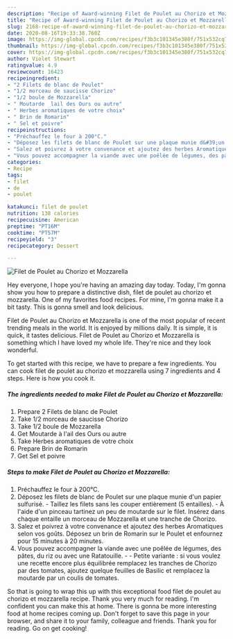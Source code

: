 ```yaml
---
description: "Recipe of Award-winning Filet de Poulet au Chorizo et Mozzarella"
title: "Recipe of Award-winning Filet de Poulet au Chorizo et Mozzarella"
slug: 2168-recipe-of-award-winning-filet-de-poulet-au-chorizo-et-mozzarella
date: 2020-08-16T19:33:38.760Z
image: https://img-global.cpcdn.com/recipes/f3b3c101345e380f/751x532cq70/filet-de-poulet-au-chorizo-et-mozzarella-photo-principale-de-la-recette.jpg
thumbnail: https://img-global.cpcdn.com/recipes/f3b3c101345e380f/751x532cq70/filet-de-poulet-au-chorizo-et-mozzarella-photo-principale-de-la-recette.jpg
cover: https://img-global.cpcdn.com/recipes/f3b3c101345e380f/751x532cq70/filet-de-poulet-au-chorizo-et-mozzarella-photo-principale-de-la-recette.jpg
author: Violet Stewart
ratingvalue: 4.9
reviewcount: 16423
recipeingredient:
- "2 Filets de blanc de Poulet"
- "1/2 morceau de saucisse Chorizo"
- "1/2 boule de Mozzarella"
- " Moutarde  lail des Ours ou autre"
- " Herbes aromatiques de votre choix"
- " Brin de Romarin"
- " Sel et poivre"
recipeinstructions:
- "Préchauffez le four à 200°C."
- "Déposez les filets de blanc de Poulet sur une plaque munie d&#39;un papier sulfurisé. Taillez les filets sans les couper entièrement (5 entailles). À l&#39;aide d&#39;un pinceau tartinez un peu de moutarde sur le filet. Insérez dans chaque entaille un morceau de Mozzarella et une tranche de Chorizo."
- "Salez et poivrez à votre convenance et ajoutez des herbes Aromatiques selon vos goûts. Déposez un brin de Romarin sur le Poulet et enfournez pour 15 minutes à 20 minutes."
- "Vous pouvez accompagner la viande avec une poêlée de légumes, des pâtes, du riz ou avec une Ratatouille.  Petite variante : si vous voulez une recette encore plus équilibrée remplacez les tranches de Chorizo par des tomates, ajoutez quelque feuilles de Basilic et remplacez la moutarde par un coulis de tomates."
categories:
- Recipe
tags:
- filet
- de
- poulet

katakunci: filet de poulet 
nutrition: 138 calories
recipecuisine: American
preptime: "PT16M"
cooktime: "PT57M"
recipeyield: "3"
recipecategory: Dessert

---
```



![Filet de Poulet au Chorizo et Mozzarella](https://img-global.cpcdn.com/recipes/f3b3c101345e380f/751x532cq70/filet-de-poulet-au-chorizo-et-mozzarella-photo-principale-de-la-recette.jpg)

Hey everyone, I hope you're having an amazing day today. Today, I'm gonna show you how to prepare a distinctive dish, filet de poulet au chorizo et mozzarella. One of my favorites food recipes. For mine, I'm gonna make it a bit tasty. This is gonna smell and look delicious.

Filet de Poulet au Chorizo et Mozzarella is one of the most popular of recent trending meals in the world. It is enjoyed by millions daily. It is simple, it is quick, it tastes delicious. Filet de Poulet au Chorizo et Mozzarella is something which I have loved my whole life. They're nice and they look wonderful.




To get started with this recipe, we have to prepare a few ingredients. You can cook filet de poulet au chorizo et mozzarella using 7 ingredients and 4 steps. Here is how you cook it.

<!--inarticleads1-->

##### The ingredients needed to make Filet de Poulet au Chorizo et Mozzarella:

1. Prepare 2 Filets de blanc de Poulet
1. Take 1/2 morceau de saucisse Chorizo
1. Take 1/2 boule de Mozzarella
1. Get  Moutarde à l&#39;ail des Ours ou autre
1. Take  Herbes aromatiques de votre choix
1. Prepare  Brin de Romarin
1. Get  Sel et poivre




<!--inarticleads2-->

##### Steps to make Filet de Poulet au Chorizo et Mozzarella:

1. Préchauffez le four à 200°C.
1. Déposez les filets de blanc de Poulet sur une plaque munie d&#39;un papier sulfurisé. - Taillez les filets sans les couper entièrement (5 entailles). - À l&#39;aide d&#39;un pinceau tartinez un peu de moutarde sur le filet. Insérez dans chaque entaille un morceau de Mozzarella et une tranche de Chorizo.
1. Salez et poivrez à votre convenance et ajoutez des herbes Aromatiques selon vos goûts. Déposez un brin de Romarin sur le Poulet et enfournez pour 15 minutes à 20 minutes.
1. Vous pouvez accompagner la viande avec une poêlée de légumes, des pâtes, du riz ou avec une Ratatouille. -  - Petite variante : si vous voulez une recette encore plus équilibrée remplacez les tranches de Chorizo par des tomates, ajoutez quelque feuilles de Basilic et remplacez la moutarde par un coulis de tomates.




So that is going to wrap this up with this exceptional food filet de poulet au chorizo et mozzarella recipe. Thank you very much for reading. I'm confident you can make this at home. There is gonna be more interesting food at home recipes coming up. Don't forget to save this page in your browser, and share it to your family, colleague and friends. Thank you for reading. Go on get cooking!
